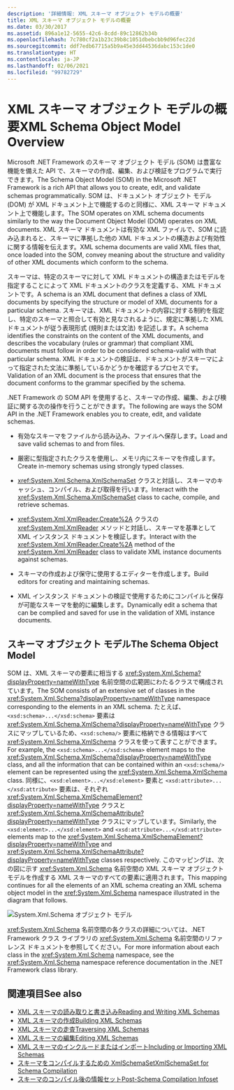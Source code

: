```yaml
---
description: '詳細情報: XML スキーマ オブジェクト モデルの概要'
title: XML スキーマ オブジェクト モデルの概要
ms.date: 03/30/2017
ms.assetid: 896a1e12-5655-42c6-8cdd-89c12862b34b
ms.openlocfilehash: 7c780cf2a1b23c39b8c1051dbebcbb9d96fec22d
ms.sourcegitcommit: ddf7edb67715a5b9a45e3dd44536dabc153c1de0
ms.translationtype: HT
ms.contentlocale: ja-JP
ms.lasthandoff: 02/06/2021
ms.locfileid: "99782729"
---
```

# <a name="xml-schema-object-model-overview"></a><span data-ttu-id="f30f8-103">XML スキーマ オブジェクト モデルの概要</span><span class="sxs-lookup"><span data-stu-id="f30f8-103">XML Schema Object Model Overview</span></span>

<span data-ttu-id="f30f8-104">Microsoft .NET Framework のスキーマ オブジェクト モデル (SOM) は豊富な機能を備えた API で、スキーマの作成、編集、および検証をプログラムで実行できます。</span><span class="sxs-lookup"><span data-stu-id="f30f8-104">The Schema Object Model (SOM) in the Microsoft .NET Framework is a rich API that allows you to create, edit, and validate schemas programmatically.</span></span> <span data-ttu-id="f30f8-105">SOM は、ドキュメント オブジェクト モデル (DOM) が XML ドキュメント上で機能するのと同様に、XML スキーマ ドキュメント上で機能します。</span><span class="sxs-lookup"><span data-stu-id="f30f8-105">The SOM operates on XML schema documents similarly to the way the Document Object Model (DOM) operates on XML documents.</span></span> <span data-ttu-id="f30f8-106">XML スキーマ ドキュメントは有効な XML ファイルで、SOM に読み込まれると、スキーマに準拠した他の XML ドキュメントの構造および有効性に関する情報を伝えます。</span><span class="sxs-lookup"><span data-stu-id="f30f8-106">XML schema documents are valid XML files that, once loaded into the SOM, convey meaning about the structure and validity of other XML documents which conform to the schema.</span></span>  
  
 <span data-ttu-id="f30f8-107">スキーマは、特定のスキーマに対して XML ドキュメントの構造またはモデルを指定することによって XML ドキュメントのクラスを定義する、XML ドキュメントです。</span><span class="sxs-lookup"><span data-stu-id="f30f8-107">A schema is an XML document that defines a class of XML documents by specifying the structure or model of XML documents for a particular schema.</span></span> <span data-ttu-id="f30f8-108">スキーマは、XML ドキュメントの内容に対する制約を指定し、特定のスキーマと照合して有効と見なされるように、規定に準拠した XML ドキュメントが従う表現形式 (規則または文法) を記述します。</span><span class="sxs-lookup"><span data-stu-id="f30f8-108">A schema identifies the constraints on the content of the XML documents, and describes the vocabulary (rules or grammar) that compliant XML documents must follow in order to be considered schema-valid with that particular schema.</span></span> <span data-ttu-id="f30f8-109">XML ドキュメントの検証は、ドキュメントがスキーマによって指定された文法に準拠しているかどうかを確認するプロセスです。</span><span class="sxs-lookup"><span data-stu-id="f30f8-109">Validation of an XML document is the process that ensures that the document conforms to the grammar specified by the schema.</span></span>  
  
 <span data-ttu-id="f30f8-110">.NET Framework の SOM API を使用すると、スキーマの作成、編集、および検証に関する次の操作を行うことができます。</span><span class="sxs-lookup"><span data-stu-id="f30f8-110">The following are ways the SOM API in the .NET Framework enables you to create, edit, and validate schemas.</span></span>  
  
- <span data-ttu-id="f30f8-111">有効なスキーマをファイルから読み込み、ファイルへ保存します。</span><span class="sxs-lookup"><span data-stu-id="f30f8-111">Load and save valid schemas to and from files.</span></span>  
  
- <span data-ttu-id="f30f8-112">厳密に型指定されたクラスを使用し、メモリ内にスキーマを作成します。</span><span class="sxs-lookup"><span data-stu-id="f30f8-112">Create in-memory schemas using strongly typed classes.</span></span>  
  
- <span data-ttu-id="f30f8-113"><xref:System.Xml.Schema.XmlSchemaSet> クラスと対話し、スキーマのキャッシュ、コンパイル、および取得を行います。</span><span class="sxs-lookup"><span data-stu-id="f30f8-113">Interact with the <xref:System.Xml.Schema.XmlSchemaSet> class to cache, compile, and retrieve schemas.</span></span>  
  
- <span data-ttu-id="f30f8-114"><xref:System.Xml.XmlReader.Create%2A> クラスの <xref:System.Xml.XmlReader> メソッドと対話し、スキーマを基準として XML インスタンス ドキュメントを検証します。</span><span class="sxs-lookup"><span data-stu-id="f30f8-114">Interact with the <xref:System.Xml.XmlReader.Create%2A> method of the <xref:System.Xml.XmlReader> class to validate XML instance documents against schemas.</span></span>  
  
- <span data-ttu-id="f30f8-115">スキーマの作成および保守に使用するエディターを作成します。</span><span class="sxs-lookup"><span data-stu-id="f30f8-115">Build editors for creating and maintaining schemas.</span></span>  
  
- <span data-ttu-id="f30f8-116">XML インスタンス ドキュメントの検証で使用するためにコンパイルと保存が可能なスキーマを動的に編集します。</span><span class="sxs-lookup"><span data-stu-id="f30f8-116">Dynamically edit a schema that can be complied and saved for use in the validation of XML instance documents.</span></span>  
  
## <a name="the-schema-object-model"></a><span data-ttu-id="f30f8-117">スキーマ オブジェクト モデル</span><span class="sxs-lookup"><span data-stu-id="f30f8-117">The Schema Object Model</span></span>  

 <span data-ttu-id="f30f8-118">SOM は、XML スキーマの要素に相当する <xref:System.Xml.Schema?displayProperty=nameWithType> 名前空間の広範囲にわたるクラスで構成されています。</span><span class="sxs-lookup"><span data-stu-id="f30f8-118">The SOM consists of an extensive set of classes in the <xref:System.Xml.Schema?displayProperty=nameWithType> namespace corresponding to the elements in an XML schema.</span></span> <span data-ttu-id="f30f8-119">たとえば、`<xsd:schema>...</xsd:schema>` 要素は <xref:System.Xml.Schema.XmlSchema?displayProperty=nameWithType> クラスにマップしているため、`<xsd:schema/>` 要素に格納できる情報はすべて <xref:System.Xml.Schema.XmlSchema> クラスを使って表すことができます。</span><span class="sxs-lookup"><span data-stu-id="f30f8-119">For example, the `<xsd:schema>...</xsd:schema>` element maps to the <xref:System.Xml.Schema.XmlSchema?displayProperty=nameWithType> class, and all the information that can be contained within an `<xsd:schema/>` element can be represented using the <xref:System.Xml.Schema.XmlSchema> class.</span></span> <span data-ttu-id="f30f8-120">同様に、`<xsd:element>...</xsd:element>` 要素と `<xsd:attribute>...</xsd:attribute>` 要素は、それぞれ <xref:System.Xml.Schema.XmlSchemaElement?displayProperty=nameWithType> クラスと <xref:System.Xml.Schema.XmlSchemaAttribute?displayProperty=nameWithType> クラスにマップしています。</span><span class="sxs-lookup"><span data-stu-id="f30f8-120">Similarly, the `<xsd:element>...</xsd:element>` and `<xsd:attribute>...</xsd:attribute>` elements map to the <xref:System.Xml.Schema.XmlSchemaElement?displayProperty=nameWithType> and <xref:System.Xml.Schema.XmlSchemaAttribute?displayProperty=nameWithType> classes respectively.</span></span> <span data-ttu-id="f30f8-121">このマッピングは、次の図に示す <xref:System.Xml.Schema> 名前空間の XML スキーマ オブジェクト モデルを作成する XML スキーマのすべての要素に適用されます。</span><span class="sxs-lookup"><span data-stu-id="f30f8-121">This mapping continues for all the elements of an XML schema creating an XML schema object model in the <xref:System.Xml.Schema> namespace illustrated in the diagram that follows.</span></span>  
  
 ![System.Xml.Schema オブジェクト モデル](./media/xml-schema-object-model-overview/xml-schema-object-model.gif)  
  
 <span data-ttu-id="f30f8-123"><xref:System.Xml.Schema> 名前空間の各クラスの詳細については、.NET Framework クラス ライブラリの <xref:System.Xml.Schema> 名前空間のリファレンス ドキュメントを参照してください。</span><span class="sxs-lookup"><span data-stu-id="f30f8-123">For more information about each class in the <xref:System.Xml.Schema> namespace, see the <xref:System.Xml.Schema> namespace reference documentation in the .NET Framework class library.</span></span>  
  
## <a name="see-also"></a><span data-ttu-id="f30f8-124">関連項目</span><span class="sxs-lookup"><span data-stu-id="f30f8-124">See also</span></span>

- [<span data-ttu-id="f30f8-125">XML スキーマの読み取りと書き込み</span><span class="sxs-lookup"><span data-stu-id="f30f8-125">Reading and Writing XML Schemas</span></span>](reading-and-writing-xml-schemas.md)
- [<span data-ttu-id="f30f8-126">XML スキーマの作成</span><span class="sxs-lookup"><span data-stu-id="f30f8-126">Building XML Schemas</span></span>](building-xml-schemas.md)
- [<span data-ttu-id="f30f8-127">XML スキーマの走査</span><span class="sxs-lookup"><span data-stu-id="f30f8-127">Traversing XML Schemas</span></span>](traversing-xml-schemas.md)
- [<span data-ttu-id="f30f8-128">XML スキーマの編集</span><span class="sxs-lookup"><span data-stu-id="f30f8-128">Editing XML Schemas</span></span>](editing-xml-schemas.md)
- [<span data-ttu-id="f30f8-129">XML スキーマのインクルードまたはインポート</span><span class="sxs-lookup"><span data-stu-id="f30f8-129">Including or Importing XML Schemas</span></span>](including-or-importing-xml-schemas.md)
- [<span data-ttu-id="f30f8-130">スキーマをコンパイルするための XmlSchemaSet</span><span class="sxs-lookup"><span data-stu-id="f30f8-130">XmlSchemaSet for Schema Compilation</span></span>](xmlschemaset-for-schema-compilation.md)
- [<span data-ttu-id="f30f8-131">スキーマのコンパイル後の情報セット</span><span class="sxs-lookup"><span data-stu-id="f30f8-131">Post-Schema Compilation Infoset</span></span>](post-schema-compilation-infoset.md)
